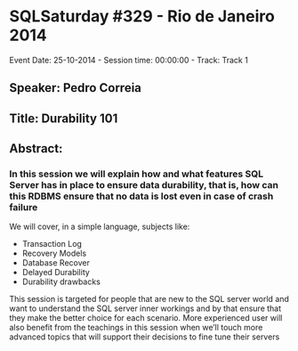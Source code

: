 # SQLSaturday #329 - Rio de Janeiro 2014
Event Date: 25-10-2014 - Session time: 00:00:00 - Track: Track 1
## Speaker: Pedro Correia
## Title: Durability 101
## Abstract:
### In this session we will explain how and what features SQL Server has in place to ensure data durability, that is, how can this RDBMS ensure that no data is lost even in case of crash failure

We will cover, in a simple language, subjects like:
- Transaction Log
- Recovery Models
- Database Recover
- Delayed Durability
- Durability drawbacks

This session is targeted for people that are new to the SQL server world and want to understand the SQL server inner workings and by that ensure that they make the better choice for each scenario. More experienced user will also benefit from the teachings in this session when we’ll touch more advanced topics that will support their decisions to fine tune their servers

